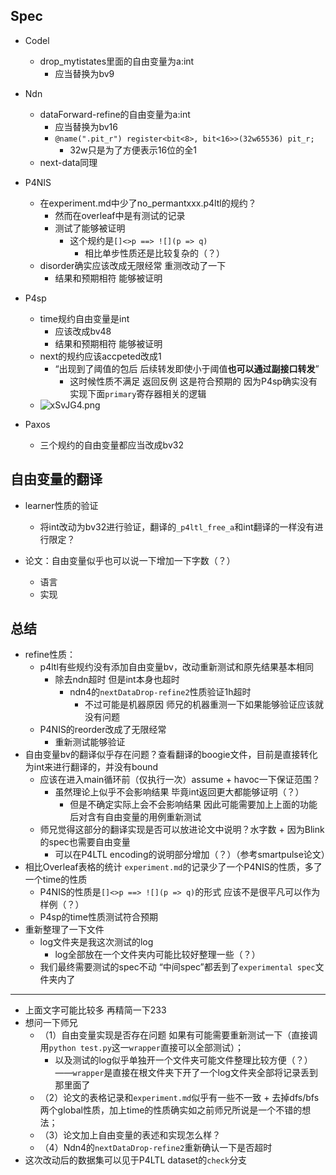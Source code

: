## Spec

- Codel
  - drop_mytistates里面的自由变量为a:int
    - 应当替换为bv9
- Ndn
  - dataForward-refine的自由变量为a:int
    - 应当替换为bv16
    - `@name(".pit_r") register<bit<8>, bit<16>>(32w65536) pit_r;`
      - 32w只是为了方便表示16位的全1
  - next-data同理
- P4NIS
  - 在experiment.md中少了no_permantxxx.p4ltl的规约？
    - 然而在overleaf中是有测试的记录
    - 测试了能够被证明
      - 这个规约是`[]<>p ==> ![](p => q)`
        - 相比单步性质还是比较复杂的（？）
  - disorder确实应该改成无限经常 重测改动了一下
    - 结果和预期相符 能够被证明
- P4sp
  - time规约自由变量是int
    - 应该改成bv48
    - 结果和预期相符 能够被证明
  - next的规约应该accpeted改成1
    - “出现到了阈值的包后 后续转发即使小于阈值**也可以通过副接口转发**”
      - 这时候性质不满足 返回反例 这是符合预期的 因为P4sp确实没有实现下面`primary`寄存器相关的逻辑
  - ![xSvJG4.png](https://s1.ax1x.com/2022/09/17/xSvJG4.png)

- Paxos
  - 三个规约的自由变量都应当改成bv32

## 自由变量的翻译

- learner性质的验证
  - 将int改动为bv32进行验证，翻译的`_p4ltl_free_a`和int翻译的一样没有进行限定？

- 论文：自由变量似乎也可以说一下增加一下字数（？）
  - 语言
  - 实现

## 总结

- refine性质：
  - p4ltl有些规约没有添加自由变量bv，改动重新测试和原先结果基本相同
    - 除去ndn超时 但是int本身也超时
      - ndn4的`nextDataDrop-refine2`性质验证1h超时
        - 不过可能是机器原因 师兄的机器重测一下如果能够验证应该就没有问题
  - P4NIS的reorder改成了无限经常
    - 重新测试能够验证
- 自由变量bv的翻译似乎存在问题？查看翻译的boogie文件，目前是直接转化为int来进行翻译的，并没有bound
  - 应该在进入main循环前（仅执行一次）assume + havoc一下保证范围？
    - 虽然理论上似乎不会影响结果 毕竟int返回更大都能够证明（？）
      - 但是不确定实际上会不会影响结果 因此可能需要加上上面的功能后对含有自由变量的用例重新测试
  - 师兄觉得这部分的翻译实现是否可以放进论文中说明？水字数 + 因为Blink的spec也需要自由变量
    - 可以在P4LTL encoding的说明部分增加（？）（参考smartpulse论文）
- 相比Overleaf表格的统计 `experiment.md`的记录少了一个P4NIS的性质，多了一个time的性质
  - P4NIS的性质是`[]<>p ==> ![](p => q)`的形式 应该不是很平凡可以作为样例（？）
  - P4sp的time性质测试符合预期
- 重新整理了一下文件
  - log文件夹是我这次测试的log
    - log全部放在一个文件夹内可能比较好整理一些（？）
  - 我们最终需要测试的spec不动 “中间spec”都丢到了`experimental spec`文件夹内了

---

- 上面文字可能比较多 再精简一下233
- 想问一下师兄
  - （1）自由变量实现是否存在问题 如果有可能需要重新测试一下（直接调用`python test.py`这一`wrapper`直接可以全部测试）；
    - 以及测试的log似乎单独开一个文件夹可能文件整理比较方便（？）——`wrapper`是直接在根文件夹下开了一个log文件夹全部将记录丢到那里面了
  - （2）论文的表格记录和`experiment.md`似乎有一些不一致 + 去掉dfs/bfs两个global性质，加上time的性质确实如之前师兄所说是一个不错的想法；
  - （3）论文加上自由变量的表述和实现怎么样？
  - （4）Ndn4的`nextDataDrop-refine2`重新确认一下是否超时
- 这次改动后的数据集可以见于P4LTL dataset的`check`分支

